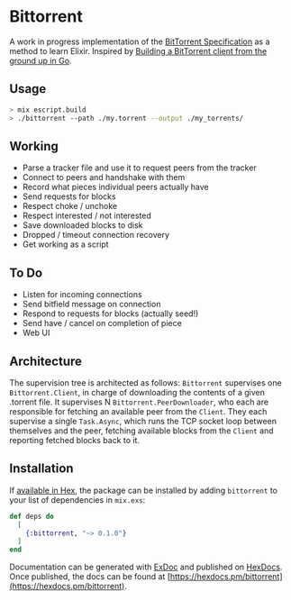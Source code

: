 # Bittorrent

A work in progress implementation of the [BitTorrent Specification](https://wiki.theory.org/index.php/BitTorrentSpecification#Info_Dictionary) as a method to learn Elixir. Inspired by [Building a BitTorrent client from the ground up in Go](https://blog.jse.li/posts/torrent/).

## Usage
```sh
> mix escript.build
> ./bittorrent --path ./my.torrent --output ./my_torrents/
```

## Working

- Parse a tracker file and use it to request peers from the tracker
- Connect to peers and handshake with them
- Record what pieces individual peers actually have
- Send requests for blocks
- Respect choke / unchoke
- Respect interested / not interested
- Save downloaded blocks to disk
- Dropped / timeout connection recovery
- Get working as a script

## To Do

- Listen for incoming connections
- Send bitfield message on connection
- Respond to requests for blocks (actually seed!)
- Send have / cancel on completion of piece
- Web UI

## Architecture
The supervision tree is architected as follows:
`Bittorrent` supervises one
`Bittorrent.Client`, in charge of downloading the contents of a given .torrent file. It supervises N
`Bittorrent.PeerDownloader`, who each are responsible for fetching an available peer from the `Client`. They each supervise a single
`Task.Async`, which runs the TCP socket loop between themselves and the peer, fetching available blocks from the `Client` and reporting fetched blocks back to it.

## Installation

If [available in Hex](https://hex.pm/docs/publish), the package can be installed
by adding `bittorrent` to your list of dependencies in `mix.exs`:

```elixir
def deps do
  [
    {:bittorrent, "~> 0.1.0"}
  ]
end
```

Documentation can be generated with [ExDoc](https://github.com/elixir-lang/ex_doc)
and published on [HexDocs](https://hexdocs.pm). Once published, the docs can
be found at [https://hexdocs.pm/bittorrent](https://hexdocs.pm/bittorrent).


